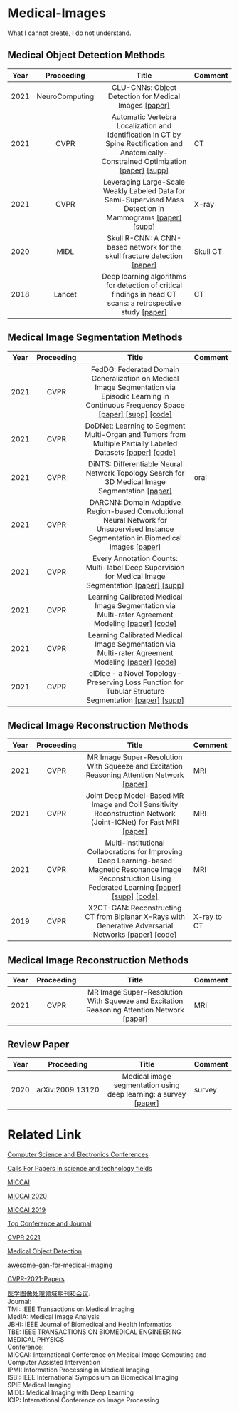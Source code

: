 # Medical-Images

What I cannot create, I do not understand.

## Medical Object Detection Methods
Year|Proceeding|Title|Comment
--|:--:|:--:|:--
2021|NeuroComputing | CLU-CNNs: Object Detection for Medical Images [[paper]](https://www.researchgate.net/profile/Shiping_Wen/publication/332525939_CLU-CNNs_Object_detection_for_medical_images/links/5ce6078692851c4eabb70b18/CLU-CNNs-Object-detection-for-medical-images.pdf)|
2021|CVPR | Automatic Vertebra Localization and Identification in CT by Spine Rectification and Anatomically-Constrained Optimization [[paper]](https://openaccess.thecvf.com/content/CVPR2021/papers/Wang_Automatic_Vertebra_Localization_and_Identification_in_CT_by_Spine_Rectification_CVPR_2021_paper.pdf) [[supp]](https://openaccess.thecvf.com/content/CVPR2021/supplemental/Wang_Automatic_Vertebra_Localization_CVPR_2021_supplemental.pdf) | CT
2021|CVPR | Leveraging Large-Scale Weakly Labeled Data for Semi-Supervised Mass Detection in Mammograms [[paper]](https://openaccess.thecvf.com/content/CVPR2021/papers/Tang_Leveraging_Large-Scale_Weakly_Labeled_Data_for_Semi-Supervised_Mass_Detection_in_CVPR_2021_paper.pdf) [[supp]](https://openaccess.thecvf.com/content/CVPR2021/supplemental/Tang_Leveraging_Large-Scale_Weakly_CVPR_2021_supplemental.pdf) | X-ray
2020|MIDL| Skull R-CNN: A CNN-based network for the skull fracture detection [[paper]](http://proceedings.mlr.press/v121/kuang20a/kuang20a.pdf) | Skull CT
2018|Lancet| Deep learning algorithms for detection of critical findings in head CT scans: a retrospective study [[paper]](https://www.mlgdansk.pl/wp-content/uploads/2019/06/MLGdansk63_27.05.19_PIIS0140673618316453.pdf) | CT


## Medical Image Segmentation Methods
Year|Proceeding|Title|Comment
--|:--:|:--:|:--
2021 | CVPR | FedDG: Federated Domain Generalization on Medical Image Segmentation via Episodic Learning in Continuous Frequency Space [[paper]](https://openaccess.thecvf.com/content/CVPR2021/papers/Liu_FedDG_Federated_Domain_Generalization_on_Medical_Image_Segmentation_via_Episodic_CVPR_2021_paper.pdf) [[supp]](https://openaccess.thecvf.com/content/CVPR2021/supplemental/Liu_FedDG_Federated_Domain_CVPR_2021_supplemental.pdf) [[code]](https://github.com/liuquande/FedDG-ELCFS)|
2021 | CVPR | DoDNet: Learning to Segment Multi-Organ and Tumors from Multiple Partially Labeled Datasets [[paper]](https://openaccess.thecvf.com/content/CVPR2021/papers/Zhang_DoDNet_Learning_To_Segment_Multi-Organ_and_Tumors_From_Multiple_Partially_CVPR_2021_paper.pdf)  [[code]](https://github.com/jianpengz/DoDNet)|
2021 | CVPR | DiNTS: Differentiable Neural Network Topology Search for 3D Medical Image Segmentation [[paper]](https://openaccess.thecvf.com/content/CVPR2021/papers/He_DiNTS_Differentiable_Neural_Network_Topology_Search_for_3D_Medical_Image_CVPR_2021_paper.pdf) | oral
2021 | CVPR | DARCNN: Domain Adaptive Region-based Convolutional Neural Network for Unsupervised Instance Segmentation in Biomedical Images [[paper]](https://openaccess.thecvf.com/content/CVPR2021/papers/Hsu_DARCNN_Domain_Adaptive_Region-Based_Convolutional_Neural_Network_for_Unsupervised_Instance_CVPR_2021_paper.pdf) |
2021 | CVPR | Every Annotation Counts: Multi-label Deep Supervision for Medical Image Segmentation [[paper]](https://openaccess.thecvf.com/content/CVPR2021/papers/Reiss_Every_Annotation_Counts_Multi-Label_Deep_Supervision_for_Medical_Image_Segmentation_CVPR_2021_paper.pdf) [[supp]](https://openaccess.thecvf.com/content/CVPR2021/supplemental/Reiss_Every_Annotation_Counts_CVPR_2021_supplemental.pdf) |
2021 | CVPR | Learning Calibrated Medical Image Segmentation via Multi-rater Agreement Modeling [[paper]](https://openaccess.thecvf.com/content/CVPR2021/papers/Ji_Learning_Calibrated_Medical_Image_Segmentation_via_Multi-Rater_Agreement_Modeling_CVPR_2021_paper.pdf) [[code]](https://github.com/jiwei0921/MRNet/) |
2021 | CVPR | Learning Calibrated Medical Image Segmentation via Multi-rater Agreement Modeling [[paper]](https://openaccess.thecvf.com/content/CVPR2021/papers/Ji_Learning_Calibrated_Medical_Image_Segmentation_via_Multi-Rater_Agreement_Modeling_CVPR_2021_paper.pdf) [[code]](https://github.com/jiwei0921/MRNet/) |
2021 | CVPR | clDice - a Novel Topology-Preserving Loss Function for Tubular Structure Segmentation [[paper]](https://openaccess.thecvf.com/content/CVPR2021/papers/Shit_clDice_-_A_Novel_Topology-Preserving_Loss_Function_for_Tubular_Structure_CVPR_2021_paper.pdf) [[supp]](https://openaccess.thecvf.com/content/CVPR2021/supplemental/Shit_clDice_-_A_CVPR_2021_supplemental.pdf) |


## Medical Image Reconstruction Methods
Year|Proceeding|Title|Comment
--|:--:|:--:|:--
2021|CVPR| MR Image Super-Resolution With Squeeze and Excitation Reasoning Attention Network [[paper]](https://openaccess.thecvf.com/content/CVPR2021/papers/Zhang_MR_Image_Super-Resolution_With_Squeeze_and_Excitation_Reasoning_Attention_Network_CVPR_2021_paper.pdf)  | MRI 
2021|CVPR| Joint Deep Model-Based MR Image and Coil Sensitivity Reconstruction Network (Joint-ICNet) for Fast MRI [[paper]](https://openaccess.thecvf.com/content/CVPR2021/papers/Jun_Joint_Deep_Model-Based_MR_Image_and_Coil_Sensitivity_Reconstruction_Network_CVPR_2021_paper.pdf)  | MRI 
2021|CVPR| Multi-institutional Collaborations for Improving Deep Learning-based Magnetic Resonance Image Reconstruction Using Federated Learning [[paper]](https://openaccess.thecvf.com/content/CVPR2021/papers/Guo_Multi-Institutional_Collaborations_for_Improving_Deep_Learning-Based_Magnetic_Resonance_Image_Reconstruction_CVPR_2021_paper.pdf) [[supp]](https://openaccess.thecvf.com/content/CVPR2021/supplemental/Guo_Multi-Institutional_Collaborations_for_CVPR_2021_supplemental.pdf) [[code]](https://github.com/guopengf/FLMRCM) | MRI 
2019|CVPR| X2CT-GAN: Reconstructing CT from Biplanar X-Rays with Generative Adversarial Networks [[paper]](https://openaccess.thecvf.com/content_CVPR_2019/papers/Ying_X2CT-GAN_Reconstructing_CT_From_Biplanar_X-Rays_With_Generative_Adversarial_Networks_CVPR_2019_paper.pdf) [[code]](https://github.com/KetCathy/x2ct)| X-ray to CT



## Medical Image Reconstruction Methods
Year|Proceeding|Title|Comment
--|:--:|:--:|:--
2021|CVPR| MR Image Super-Resolution With Squeeze and Excitation Reasoning Attention Network [[paper]](https://openaccess.thecvf.com/content/CVPR2021/papers/Zhang_MR_Image_Super-Resolution_With_Squeeze_and_Excitation_Reasoning_Attention_Network_CVPR_2021_paper.pdf)  | MRI 


## Review Paper
Year|Proceeding|Title|Comment
--|:--:|:--:|:--
2020| arXiv:2009.13120 | Medical image segmentation using deep learning: a survey [[paper]](https://arxiv.org/pdf/2009.13120.pdf) | survey 


# Related Link

[Computer Science and Electronics Conferences](https://www.guide2research.com/conferences/)

[Calls For Papers in science and technology fields](http://www.wikicfp.com/cfp/)

[MICCAI](https://link.springer.com/conference/miccai)

[MICCAI 2020](https://link.springer.com/book/10.1007/978-3-030-59710-8)

[MICCAI 2019](https://link.springer.com/book/10.1007/978-3-030-32239-7)

[Top Conference and Journal](https://www.zhihu.com/question/284242946)

[CVPR 2021](https://openaccess.thecvf.com/CVPR2021)

[Medical Object Detection](https://www.paperswithcode.com/task/medical-object-detection#:~:text=Medical%20object%20detection%20is%20the%20task%20of%20identifying,Volumes%20with%20a%20Grouped%20Single%20Shot%20MultiBox%20Detector%29)

[awesome-gan-for-medical-imaging](https://github.com/xinario/awesome-gan-for-medical-imaging)

[CVPR-2021-Papers](https://github.com/52CV/CVPR-2021-Papers)

[医学图像处理领域期刊和会议](https://blog.csdn.net/Ordinarybaby321/article/details/118874981?utm_medium=distribute.pc_relevant.none-task-blog-2~default~baidujs_title~default-0.control&spm=1001.2101.3001.4242):  
Journal:  
TMI: IEEE Transactions on Medical Imaging  
MedIA: Medical Image Analysis  
JBHI: IEEE Journal of Biomedical and Health Informatics  
TBE: IEEE TRANSACTIONS ON BIOMEDICAL ENGINEERING  
MEDICAL PHYSICS  
Conference:  
MICCAI: International Conference on Medical Image Computing and Computer Assisted Intervention  
IPMI: Information Processing in Medical Imaging  
ISBI: IEEE International Symposium on Biomedical Imaging  
SPIE Medical Imaging  
MIDL: Medical Imaging with Deep Learning  
ICIP: International Conference on Image Processing  

  


